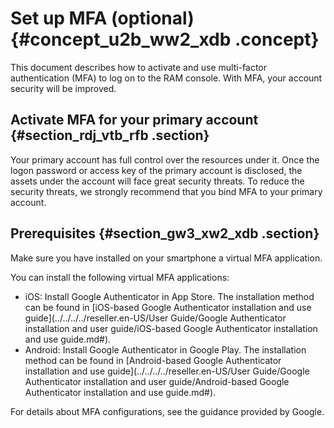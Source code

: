 # Set up MFA \(optional\) {#concept_u2b_ww2_xdb .concept}

This document describes how to activate and use multi-factor authentication \(MFA\) to log on to the RAM console. With MFA, your account security will be improved.

## Activate MFA for your primary account {#section_rdj_vtb_rfb .section}

Your primary account has full control over the resources under it. Once the logon password or access key of the primary account is disclosed, the assets under the account will face great security threats. To reduce the security threats, we strongly recommend that you bind MFA to your primary account.

## Prerequisites {#section_gw3_xw2_xdb .section}

Make sure you have installed on your smartphone a virtual MFA application.

You can install the following virtual MFA applications:

-   iOS: Install Google Authenticator in App Store. The installation method can be found in [iOS-based Google Authenticator installation and use guide](../../../../reseller.en-US/User Guide/Google Authenticator installation and user guide/iOS-based Google Authenticator installation and use guide.md#).
-   Android: Install Google Authenticator in Google Play. The installation method can be found in [Android-based Google Authenticator installation and use guide](../../../../reseller.en-US/User Guide/Google Authenticator installation and user guide/Android-based Google Authenticator installation and use guide.md#).

For details about MFA configurations, see the guidance provided by Google.

